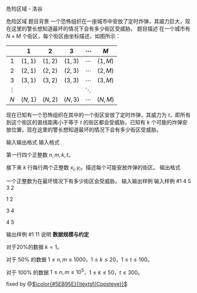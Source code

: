 



危险区域 - 洛谷














危险区域
题目背景
一个恐怖组织在一座城市中安放了定时炸弹，其威力巨大，现在这里的警长想知道最坏的情况下会有多少街区受威胁。
题目描述
在一个城市有 $N \times M$ 个街区，每个街区由坐标描述，如图所示：



|  | $1$ | $2$ | $3$ | $\cdots$ | $M$ |
| :-----------: | :-----------: | :-----------: | :-----------: | :-----------: | :-----------: |
| $1$ | $(1,1)$ | $(1,2)$ | $(1,3)$ | $\cdots$ | $(1,M)$ |
| $2$ | $(2,1)$ | $(2,2)$ | $(2,3)$ | $\cdots$ | $(2,M)$ |
| $3$ | $(3,1)$ | $(3,2)$ | $(3,3)$ | $\cdots$ | $(3,M)$ |
| $\vdots$ |  |  |  | $\ddots$ |  |
| $N$ | $(N,1)$ | $(N,2)$ | $(N,3)$ | $\cdots$ | $(N,M)$ |

现在已知有一个恐怖组织在其中的一个街区安放了定时炸弹，其威力为 $t$，即所有到这个街区的直线距离小于等于 $t$ 的街区都会受威胁，已知有 $k$ 个可能的炸弹安放位置，现在这里的警长想知道最坏的情况下会有多少街区受威胁。

输入输出格式
输入格式

第一行四个正整数 $n,m,k,t$。

接下来 $k$ 行每行两个正整数 $x_i,y_i$，描述每个可能安放炸弹的街区。
输出格式


一个正整数为在最坏情况下有多少街区会受威胁。
输入输出样例
输入样例 #1
4 5 3 2
1 2
3 4
4 5

输出样例 #1
11
说明
**数据规模与约定**

对于$20\%$的数据 $k=1$。

对于 $50\%$ 的数据 $1 \le n,m \le 1000$，$1 \le k \le 20$，$1\le t \le 100$。

对于 $100\%$ 的数据 $1 \le n,m \le 10^5$，$1 \le k \le 50$，$t \le 300$。

fixed by @[$\color{#5EB95E}{\textsf{Cppsteve}}$](https://www.luogu.com.cn/user/479296)






